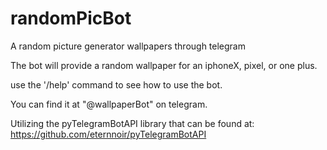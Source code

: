 # randomPicBot
A random picture generator wallpapers through telegram

The bot will provide a random wallpaper for an iphoneX, pixel, or one plus.

use the '/help' command to see how to use the bot.

You can find it at "@wallpaperBot" on telegram. 

Utilizing the pyTelegramBotAPI library that can be found at:
https://github.com/eternnoir/pyTelegramBotAPI
